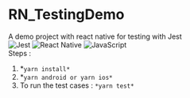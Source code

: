 # RN_TestingDemo
A demo project with react native for testing with Jest \
![Jest](https://img.shields.io/badge/-jest-%23C21325?style=for-the-badge&logo=jest&logoColor=white)
![React Native](https://img.shields.io/badge/react_native-%2320232a.svg?style=for-the-badge&logo=react&logoColor=%2361DAFB)
![JavaScript](https://img.shields.io/badge/javascript-%23323330.svg?style=for-the-badge&logo=javascript&logoColor=%23F7DF1E)\
Steps : 
 1. *`yarn install*` 
 2. *`yarn android or yarn ios*`
 3. To run the test cases : `*yarn test*`
